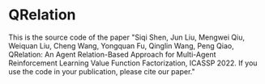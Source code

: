 # QRelation
This is the source code of the paper "Siqi Shen, Jun Liu, Mengwei Qiu, Weiquan Liu, Cheng Wang, Yongquan Fu, Qinglin Wang, Peng Qiao, QRelation: An Agent Relation-Based Approach for Multi-Agent Reinforcement Learning Value Function Factorization, ICASSP 2022. If you use the code in your publication, please cite our paper."
